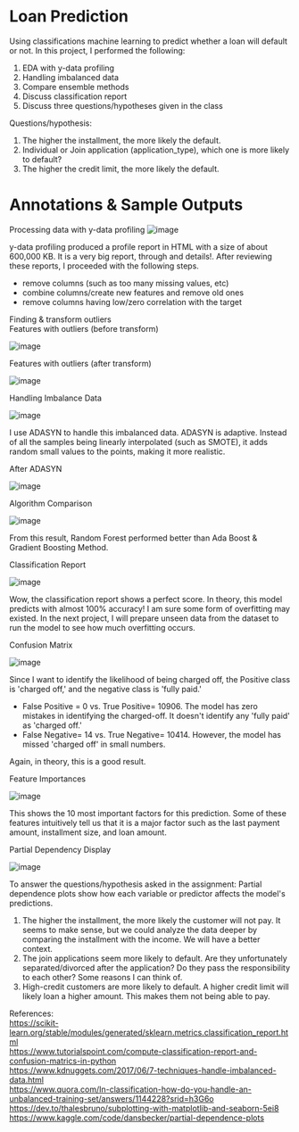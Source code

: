 # Loan Prediction
Using classifications machine learning to predict whether a loan will default or not. 
In this project, I performed the following:
1) EDA with y-data profiling
2) Handling imbalanced data
3) Compare ensemble methods
4) Discuss classification report
5) Discuss three questions/hypotheses given in the class

Questions/hypothesis:
1) The higher the installment, the more likely the default.
2) Individual or Join application (application_type), which one is more likely to default?
3) The higher the credit limit, the more likely the default.

# Annotations & Sample Outputs

Processing data with y-data profiling
![image](https://github.com/mahdiwf/loan-prediction/assets/163992115/0ee395cf-7d5f-4d8d-8d03-6a88d1fc06d7) <br>

y-data profiling produced a profile report in HTML with a size of about 600,000 KB. It is a very big report, through and details!. After reviewing these reports, I proceeded with the following steps.
 * remove columns (such as too many missing values, etc)
 * combine columns/create new features and remove old ones
 * remove columns having low/zero correlation with the target

Finding & transform outliers<br>
Features with outliers (before transform)

 ![image](https://github.com/mahdiwf/loan-prediction/assets/163992115/ce916150-8a65-4b75-983d-966b831ebb57)

Features with outliers (after transform)

 ![image](https://github.com/mahdiwf/loan-prediction/assets/163992115/6c458a16-babb-4159-af69-5f8d667d4d3a)

Handling Imbalance Data

![image](https://github.com/mahdiwf/loan-prediction/assets/163992115/24d0ea04-b17d-4ddd-9b38-c32632f4e0c3) <br>

I use ADASYN to handle this imbalanced data. ADASYN is adaptive. Instead of all the samples being linearly interpolated (such as SMOTE), it adds random small values to the points, making it more realistic.<br>

After ADASYN

![image](https://github.com/mahdiwf/loan-prediction/assets/163992115/fc1d4dc0-f07e-43ac-b1ca-6c6a6d78b720)



Algorithm Comparison

 ![image](https://github.com/mahdiwf/loan-prediction/assets/163992115/323e2466-590d-4be6-a1e4-7d0058fff21a)

From this result, Random Forest performed better than Ada Boost & Gradient Boosting Method.

Classification Report

 ![image](https://github.com/mahdiwf/loan-prediction/assets/163992115/b22fad73-04b7-4176-b3cd-0ac1fa666073)

Wow, the classification report shows a perfect score. In theory, this model predicts with almost 100% accuracy! I am sure some form of overfitting may existed.
In the next project, I will prepare unseen data from the dataset to run the model to see how much overfitting occurs.

Confusion Matrix

 ![image](https://github.com/mahdiwf/loan-prediction/assets/163992115/031f737c-a2e1-42e9-91fc-bbad9210db3e)

Since I want to identify the likelihood of being charged off, the Positive class is 'charged off,' and the negative class is 'fully paid.'
* False Positive = 0 vs. True Positive= 10906. 
The model has zero mistakes in identifying the charged-off. It doesn't identify any 'fully paid' as 'charged off.'
* False Negative= 14 vs. True Negative= 10414. 
However, the model has missed 'charged off' in small numbers.

Again, in theory, this is a good result.

Feature Importances

 ![image](https://github.com/mahdiwf/loan-prediction/assets/163992115/086c0ae4-7931-4876-85b9-1f921bd85278)

This shows the 10 most important factors for this prediction. Some of these features intuitively tell us that it is a major factor such as the last payment amount, installment size, and loan amount.

Partial Dependency Display

 ![image](https://github.com/mahdiwf/loan-prediction/assets/163992115/f69cbc13-5f54-4879-a4f9-2811ddc5c7ca)

To answer the questions/hypothesis asked in the assignment:
Partial dependence plots show how each variable or predictor affects the model's predictions.
1) The higher the installment, the more likely the customer will not pay. It seems to make sense, but we could analyze the data deeper by comparing the installment with the income. We will have a better context.
2) The join applications seem more likely to default. Are they unfortunately separated/divorced after the application? Do they pass the responsibility to each other? Some reasons I can think of.
3) High-credit customers are more likely to default. A higher credit limit will likely loan a higher amount. This makes them not being able to pay.

References:<br>
https://scikit-learn.org/stable/modules/generated/sklearn.metrics.classification_report.html <br>
https://www.tutorialspoint.com/compute-classification-report-and-confusion-matrics-in-python <br>
https://www.kdnuggets.com/2017/06/7-techniques-handle-imbalanced-data.html <br>
https://www.quora.com/In-classification-how-do-you-handle-an-unbalanced-training-set/answers/1144228?srid=h3G6o <br>
https://dev.to/thalesbruno/subplotting-with-matplotlib-and-seaborn-5ei8 <br>
https://www.kaggle.com/code/dansbecker/partial-dependence-plots <br>
